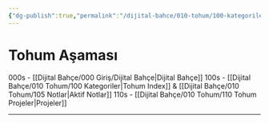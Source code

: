 ```yaml
---
{"dg-publish":true,"permalink":"/dijital-bahce/010-tohum/100-kategoriler/","title":"Tohum Aşaması","tags":["tohum"],"noteIcon":"","created":"2025-03-19T20:58:45.566+03:00","updated":"2025-03-22T15:29:34.563+03:00"}
---
```



# Tohum Aşaması
000s - [[Dijital Bahçe/000 Giriş/Dijital Bahçe\|Dijital Bahçe]]
100s -  [[Dijital Bahçe/010 Tohum/100 Kategoriler\|Tohum Index]] & [[Dijital Bahçe/010 Tohum/105 Notlar\|Aktif Notlar]]
110s - [[Dijital Bahçe/010 Tohum/110 Tohum Projeler\|Projeler]]




---
